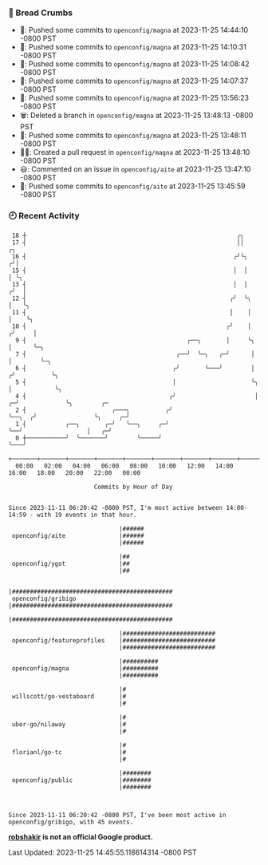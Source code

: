 ### 🍞 Bread Crumbs

 * 🚢: Pushed some commits to `openconfig/magna` at 2023-11-25 14:44:10 -0800 PST
 * 🚢: Pushed some commits to `openconfig/magna` at 2023-11-25 14:10:31 -0800 PST
 * 🚢: Pushed some commits to `openconfig/magna` at 2023-11-25 14:08:42 -0800 PST
 * 🚢: Pushed some commits to `openconfig/magna` at 2023-11-25 14:07:37 -0800 PST
 * 🚢: Pushed some commits to `openconfig/magna` at 2023-11-25 13:56:23 -0800 PST
 * 🗑: Deleted a branch in `openconfig/magna` at 2023-11-25 13:48:13 -0800 PST
 * 🚢: Pushed some commits to `openconfig/magna` at 2023-11-25 13:48:11 -0800 PST
 * ✍🏼: Created a pull request in `openconfig/magna` at 2023-11-25 13:48:10 -0800 PST
 * 😃: Commented on an issue in `openconfig/aite` at 2023-11-25 13:47:10 -0800 PST
 * 🚢: Pushed some commits to `openconfig/aite` at 2023-11-25 13:45:59 -0800 PST

### 🕘 Recent Activity
```
 18 ┼                                                           ╭╮
 17 ┤                                                           ││                ╭╮
 16 ┤                                                          ╭╯╰╮              ╭╯│
 15 ┤                                                          │  │              │ ╰╮
 13 ┤                                                          │  │             ╭╯  │
 12 ┤                                                         ╭╯  ╰╮            │   ╰╮
 11 ┤                                                         │    │            │    ╰╮
 10 ┤                                                        ╭╯    │           ╭╯     │
  9 ┤                                             ╭──╮       │     ╰╮          │      ╰─╮
  7 ┤                                          ╭──╯  ╰─╮   ╭─╯      │          │        ╰─╮
  6 ┤                                         ╭╯       ╰───╯        │         ╭╯          ╰╮
  5 ┤                                         │                     ╰╮        │            ╰╮
  4 ┤                                        ╭╯                      │      ╭─╯             ╰╮        ╭─
  2 ┤                        ╭───╮          ╭╯                       ╰──╮  ╭╯                ╰╮     ╭─╯
  1 ┤           ╭──╮       ╭─╯   ╰──╮     ╭─╯                           ╰──╯                  │   ╭─╯
  0 ┼───────────╯  ╰───────╯        ╰─────╯                                                   ╰───╯
    +───────+───────+───────+───────+───────+───────+───────+───────+───────+───────+───────+───────+────
  00:00   02:00   04:00   06:00   08:00   10:00   12:00   14:00   16:00   18:00   20:00   22:00   00:00   

						Commits by Hour of Day


Since 2023-11-11 06:20:42 -0800 PST, I'm most active between 14:00-14:59 - with 19 events in that hour.

```



```
                               |######
 openconfig/aite               |######
                               |######

                               |##
 openconfig/ygot               |##
                               |##

                               |#############################################
 openconfig/gribigo            |#############################################
                               |#############################################

                               |##########################
 openconfig/featureprofiles    |##########################
                               |##########################

                               |##########
 openconfig/magna              |##########
                               |##########

                               |#
 willscott/go-vestaboard       |#
                               |#

                               |#
 uber-go/nilaway               |#
                               |#

                               |#
 florianl/go-tc                |#
                               |#

                               |########
 openconfig/public             |########
                               |########



Since 2023-11-11 06:20:42 -0800 PST, I've been most active in openconfig/gribigo, with 45 events.

```
**[robshakir](mailto:robjs@google.com) is not an official Google product.**  


Last Updated: 2023-11-25 14:45:55.118614314 -0800 PST

